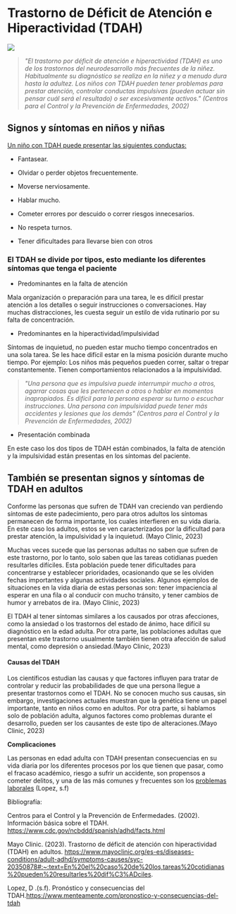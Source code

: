 # Trastorno de Déficit de Atención e Hiperactividad (TDAH)

![](https://www.cdc.gov/ncbddd/spanish/adhd/images/ADHDCooccurringConditions-SP.jpg?_=22183) 

> *"El trastorno por déficit de atención e hiperactividad (TDAH) es uno de los trastornos del neurodesarrollo más frecuentes de la niñez. Habitualmente su diagnóstico se realiza en la niñez y a menudo dura hasta la adultez. Los niños con TDAH pueden tener problemas para prestar atención, controlar conductas impulsivas (pueden actuar sin pensar cuál será el resultado) o ser excesivamente activos."* *(Centros para el Control y la Prevención de Enfermedades, 2002)*

## Signos y síntomas en niños y niñas

<u>Un niño con TDAH puede presentar las siguientes conductas:</u>

- Fantasear.

- Olvidar o perder objetos frecuentemente.

- Moverse nerviosamente.

- Hablar mucho.

- Cometer errores por descuido o correr riesgos innecesarios.

- No respeta turnos.

- Tener dificultades para llevarse bien con otros

### El TDAH se divide por tipos, esto mediante los diferentes síntomas que tenga el paciente

- Predominantes en la falta de atención

Mala organización o preparación para una tarea, le es difícil prestar atención a los detalles o seguir instrucciones o conversaciones. Hay muchas distracciones, les cuesta seguir un estilo de vida rutinario por su falta de concentración.

- Predominantes en la hiperactividad/impulsividad

Síntomas de inquietud, no pueden estar mucho tiempo concentrados en una sola tarea. Se les hace difícil estar en la misma posición durante mucho tiempo. Por ejemplo: Los niños más pequeños pueden correr, saltar o trepar constantemente. Tienen comportamientos relacionados a la impulsividad. 

> *"Una persona que es impulsiva puede interrumpir mucho a otros, agarrar cosas que les pertenecen a otros o hablar en momentos inapropiados. Es difícil para la persona esperar su turno o escuchar instrucciones. Una persona con impulsividad puede tener más accidentes y lesiones que los demás"* *(Centros para el Control y la Prevención de Enfermedades, 2002)*

- Presentación combinada

En este caso los dos tipos de TDAH están combinados, la falta de atención y la impulsividad están presentas en los síntomas del paciente.

## También se presentan signos y síntomas de TDAH en adultos

Conforme las personas que sufren de TDAH van creciendo van perdiendo síntomas de este padecimiento, pero para otros adultos los síntomas permanecen de forma importante, los cuales interfieren en su vida diaria. En este caso los adultos, estos se ven caracterizados por la dificultad para prestar atención, la impulsividad y la inquietud. (Mayo Clinic, 2023)

Muchas veces sucede que las personas adultas no saben que sufren de este trastorno, por lo tanto, solo saben que las tareas cotidianas pueden resultarles difíciles. Esta población puede tener dificultades para concentrarse y establecer prioridades, ocasionando que se les olviden fechas importantes y algunas actividades sociales. Algunos ejemplos de situaciones en la vida diaria de estas personas son: tener impaciencia al esperar en una fila o al conducir con mucho tránsito, y tener cambios de humor y arrebatos de ira. (Mayo Clinic, 2023)

El TDAH al tener síntomas  similares a los causados por otras afecciones, como la ansiedad o los trastornos del estado de ánimo, hace difícil su diagnóstico en la edad adulta. Por otra parte, las poblaciones adultas que presentan este trastorno usualmente también tienen otra afección de salud mental, como depresión o ansiedad.(Mayo Clinic, 2023)

#### **Causas del TDAH**

Los científicos estudian las causas y que factores influyen para tratar de controlar y reducir las probabilidades de que una persona llegue a presentar trastornos como el TDAH. No se conocen mucho sus causas, sin embargo, investigaciones actuales muestran que la genética tiene un papel importante, tanto en niños como en adultos. Por otra parte, si hablamos solo de población adulta, algunos factores como problemas durante el desarrollo, pueden ser los causantes de este tipo de alteraciones.(Mayo Clinic, 2023)

**Complicaciones**

Las personas en edad adulta con TDAH presentan consecuencias en su vida diaria por los diferentes procesos por los que tienen que pasar, como el fracaso académico, riesgo a sufrir un accidente, son propensos a cometer delitos, y una de las más comunes y frecuentes son los [problemas laborales](https://neurodoza.com/dificultades-de-un-adulto-con-tdah-en-el-ambito-laboral/) (Lopez, s.f)

Bibliografía:

Centros para el Control y la Prevención de Enfermedades. (2002). Información básica sobre el TDAH. https://www.cdc.gov/ncbddd/spanish/adhd/facts.html
  
Mayo Clinic. (2023). Trastorno de déficit de atención con hiperactividad (TDAH) en adultos. https://www.mayoclinic.org/es-es/diseases-conditions/adult-adhd/symptoms-causes/syc-20350878#:~:text=En%20el%20caso%20de%20los,tareas%20cotidianas%20pueden%20resultarles%20dif%C3%ADciles.

Lopez, D .(s.f). Pronóstico y consecuencias del TDAH.https://www.menteamente.com/pronostico-y-consecuencias-del-tdah
